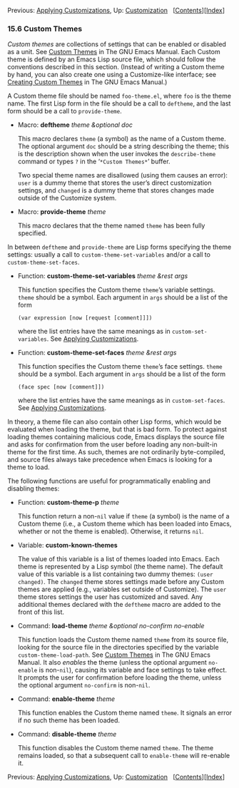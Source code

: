 <!-- This is the GNU Emacs Lisp Reference Manual
corresponding to Emacs version 27.2.

Copyright (C) 1990-1996, 1998-2021 Free Software Foundation,
Inc.

Permission is granted to copy, distribute and/or modify this document
under the terms of the GNU Free Documentation License, Version 1.3 or
any later version published by the Free Software Foundation; with the
Invariant Sections being "GNU General Public License," with the
Front-Cover Texts being "A GNU Manual," and with the Back-Cover
Texts as in (a) below.  A copy of the license is included in the
section entitled "GNU Free Documentation License."

(a) The FSF's Back-Cover Text is: "You have the freedom to copy and
modify this GNU manual.  Buying copies from the FSF supports it in
developing GNU and promoting software freedom." -->

<!-- Created by GNU Texinfo 6.7, http://www.gnu.org/software/texinfo/ -->

Previous: [Applying Customizations](Applying-Customizations.html), Up: [Customization](Customization.html)   \[[Contents](index.html#SEC_Contents "Table of contents")]\[[Index](Index.html "Index")]

### 15.6 Custom Themes

*Custom themes* are collections of settings that can be enabled or disabled as a unit. See [Custom Themes](https://www.gnu.org/software/emacs/manual/html_node/emacs/Custom-Themes.html#Custom-Themes) in The GNU Emacs Manual. Each Custom theme is defined by an Emacs Lisp source file, which should follow the conventions described in this section. (Instead of writing a Custom theme by hand, you can also create one using a Customize-like interface; see [Creating Custom Themes](https://www.gnu.org/software/emacs/manual/html_node/emacs/Creating-Custom-Themes.html#Creating-Custom-Themes) in The GNU Emacs Manual.)

A Custom theme file should be named `foo-theme.el`, where `foo` is the theme name. The first Lisp form in the file should be a call to `deftheme`, and the last form should be a call to `provide-theme`.

*   Macro: **deftheme** *theme \&optional doc*

    This macro declares `theme` (a symbol) as the name of a Custom theme. The optional argument `doc` should be a string describing the theme; this is the description shown when the user invokes the `describe-theme` command or types `?` in the ‘`*Custom Themes*`’ buffer.

    Two special theme names are disallowed (using them causes an error): `user` is a dummy theme that stores the user’s direct customization settings, and `changed` is a dummy theme that stores changes made outside of the Customize system.

<!---->

*   Macro: **provide-theme** *theme*

    This macro declares that the theme named `theme` has been fully specified.

In between `deftheme` and `provide-theme` are Lisp forms specifying the theme settings: usually a call to `custom-theme-set-variables` and/or a call to `custom-theme-set-faces`.

*   Function: **custom-theme-set-variables** *theme \&rest args*

    This function specifies the Custom theme `theme`’s variable settings. `theme` should be a symbol. Each argument in `args` should be a list of the form

        (var expression [now [request [comment]]])

    where the list entries have the same meanings as in `custom-set-variables`. See [Applying Customizations](Applying-Customizations.html).

<!---->

*   Function: **custom-theme-set-faces** *theme \&rest args*

    This function specifies the Custom theme `theme`’s face settings. `theme` should be a symbol. Each argument in `args` should be a list of the form

        (face spec [now [comment]])

    where the list entries have the same meanings as in `custom-set-faces`. See [Applying Customizations](Applying-Customizations.html).

In theory, a theme file can also contain other Lisp forms, which would be evaluated when loading the theme, but that is bad form. To protect against loading themes containing malicious code, Emacs displays the source file and asks for confirmation from the user before loading any non-built-in theme for the first time. As such, themes are not ordinarily byte-compiled, and source files always take precedence when Emacs is looking for a theme to load.

The following functions are useful for programmatically enabling and disabling themes:

*   Function: **custom-theme-p** *theme*

    This function return a non-`nil` value if `theme` (a symbol) is the name of a Custom theme (i.e., a Custom theme which has been loaded into Emacs, whether or not the theme is enabled). Otherwise, it returns `nil`.

<!---->

*   Variable: **custom-known-themes**

    The value of this variable is a list of themes loaded into Emacs. Each theme is represented by a Lisp symbol (the theme name). The default value of this variable is a list containing two dummy themes: `(user changed)`. The `changed` theme stores settings made before any Custom themes are applied (e.g., variables set outside of Customize). The `user` theme stores settings the user has customized and saved. Any additional themes declared with the `deftheme` macro are added to the front of this list.

<!---->

*   Command: **load-theme** *theme \&optional no-confirm no-enable*

    This function loads the Custom theme named `theme` from its source file, looking for the source file in the directories specified by the variable `custom-theme-load-path`. See [Custom Themes](https://www.gnu.org/software/emacs/manual/html_node/emacs/Custom-Themes.html#Custom-Themes) in The GNU Emacs Manual. It also *enables* the theme (unless the optional argument `no-enable` is non-`nil`), causing its variable and face settings to take effect. It prompts the user for confirmation before loading the theme, unless the optional argument `no-confirm` is non-`nil`.

<!---->

*   Command: **enable-theme** *theme*

    This function enables the Custom theme named `theme`. It signals an error if no such theme has been loaded.

<!---->

*   Command: **disable-theme** *theme*

    This function disables the Custom theme named `theme`. The theme remains loaded, so that a subsequent call to `enable-theme` will re-enable it.

Previous: [Applying Customizations](Applying-Customizations.html), Up: [Customization](Customization.html)   \[[Contents](index.html#SEC_Contents "Table of contents")]\[[Index](Index.html "Index")]
